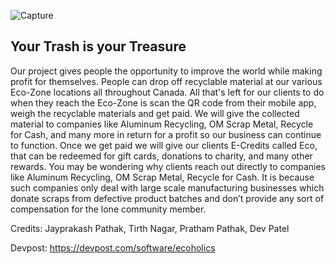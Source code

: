 ![Capture](https://user-images.githubusercontent.com/49925882/190213141-78c95eff-c873-4fb6-ae5a-985b60cf2fde.png)

## Your Trash is your Treasure

Our project gives people the opportunity to improve the world while making profit for themselves. People can drop off recyclable material at our various Eco-Zone locations all throughout Canada. All that's left for our clients to do when they reach the Eco-Zone is scan the QR code from their mobile app, weigh the recyclable materials and get paid. We will give the collected material to companies like Aluminum Recycling, OM Scrap Metal, Recycle for Cash, and many more in return for a profit so our business can continue to function. Once we get paid we will give our clients E-Credits called Eco, that can be redeemed for gift cards, donations to charity, and many other rewards. You may be wondering why clients reach out directly to companies like Aluminum Recycling, OM Scrap Metal, Recycle for Cash. It is because such companies only deal with large scale manufacturing businesses which donate scraps from defective product batches and don’t provide any sort of compensation for the lone community member.

Credits: Jayprakash Pathak, Tirth Nagar, Pratham Pathak, Dev Patel

Devpost: https://devpost.com/software/ecoholics
